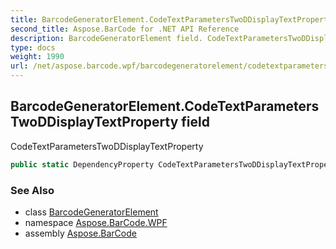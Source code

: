 ```yaml
---
title: BarcodeGeneratorElement.CodeTextParametersTwoDDisplayTextProperty
second_title: Aspose.BarCode for .NET API Reference
description: BarcodeGeneratorElement field. CodeTextParametersTwoDDisplayTextProperty
type: docs
weight: 1990
url: /net/aspose.barcode.wpf/barcodegeneratorelement/codetextparameterstwoddisplaytextproperty/
---
```

## BarcodeGeneratorElement.CodeTextParametersTwoDDisplayTextProperty field

CodeTextParametersTwoDDisplayTextProperty

```csharp
public static DependencyProperty CodeTextParametersTwoDDisplayTextProperty;
```

### See Also

* class [BarcodeGeneratorElement](../)
* namespace [Aspose.BarCode.WPF](../../../aspose.barcode.wpf/)
* assembly [Aspose.BarCode](../../../)


